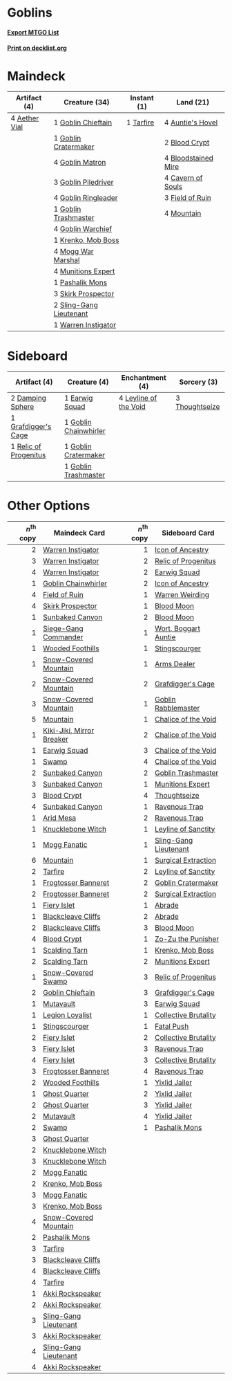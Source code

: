 # Goblins

#### [Export MTGO List](../collection/Goblins/Goblins.txt)
#### [Print on decklist.org](http://decklist.org/?deckmain=4%09Aether%20Vial%0A4%09Auntie's%20Hovel%0A2%09Blood%20Crypt%0A4%09Bloodstained%20Mire%0A4%09Cavern%20of%20Souls%0A3%09Field%20of%20Ruin%0A1%09Goblin%20Chieftain%0A1%09Goblin%20Cratermaker%0A4%09Goblin%20Matron%0A3%09Goblin%20Piledriver%0A4%09Goblin%20Ringleader%0A1%09Goblin%20Trashmaster%0A4%09Goblin%20Warchief%0A1%09Krenko,%20Mob%20Boss%0A4%09Mogg%20War%20Marshal%0A4%09Mountain%0A4%09Munitions%20Expert%0A1%09Pashalik%20Mons%0A3%09Skirk%20Prospector%0A2%09Sling-Gang%20Lieutenant%0A1%09Tarfire%0A1%09Warren%20Instigator&deckside=2%09Damping%20Sphere%0A1%09Earwig%20Squad%0A1%09Goblin%20Chainwhirler%0A1%09Goblin%20Cratermaker%0A1%09Goblin%20Trashmaster%0A1%09Grafdigger's%20Cage%0A4%09Leyline%20of%20the%20Void%0A1%09Relic%20of%20Progenitus%0A3%09Thoughtseize)
# Maindeck

|                                     Artifact (4)                                      |                                          Creature (34)                                           |                                    Instant (1)                                     |                                          Land (21)                                           |
|---------------------------------------------------------------------------------------|--------------------------------------------------------------------------------------------------|------------------------------------------------------------------------------------|----------------------------------------------------------------------------------------------|
|4 [Aether Vial](http://gatherer.wizards.com/Pages/Card/Details.aspx?multiverseid=48146)|1 [Goblin Chieftain](http://gatherer.wizards.com/Pages/Card/Details.aspx?multiverseid=438481)     |1 [Tarfire](http://gatherer.wizards.com/Pages/Card/Details.aspx?multiverseid=157921)|4 [Auntie's Hovel](http://gatherer.wizards.com/Pages/Card/Details.aspx?multiverseid=153457)   |
|                                                                                       |1 [Goblin Cratermaker](http://gatherer.wizards.com/Pages/Card/Details.aspx?multiverseid=452853)   |                                                                                    |2 [Blood Crypt](http://gatherer.wizards.com/Pages/Card/Details.aspx?multiverseid=97102)       |
|                                                                                       |4 [Goblin Matron](http://gatherer.wizards.com/Pages/Card/Details.aspx?multiverseid=15810)         |                                                                                    |4 [Bloodstained Mire](http://gatherer.wizards.com/Pages/Card/Details.aspx?multiverseid=405094)|
|                                                                                       |3 [Goblin Piledriver](http://gatherer.wizards.com/Pages/Card/Details.aspx?multiverseid=40193)     |                                                                                    |4 [Cavern of Souls](http://gatherer.wizards.com/Pages/Card/Details.aspx?multiverseid=278058)  |
|                                                                                       |4 [Goblin Ringleader](http://gatherer.wizards.com/Pages/Card/Details.aspx?multiverseid=27664)     |                                                                                    |3 [Field of Ruin](http://gatherer.wizards.com/Pages/Card/Details.aspx?multiverseid=435415)    |
|                                                                                       |1 [Goblin Trashmaster](http://gatherer.wizards.com/Pages/Card/Details.aspx?multiverseid=447280)   |                                                                                    |4 [Mountain](http://gatherer.wizards.com/Pages/Card/Details.aspx?multiverseid=439859)         |
|                                                                                       |4 [Goblin Warchief](http://gatherer.wizards.com/Pages/Card/Details.aspx?multiverseid=157934)      |                                                                                    |                                                                                              |
|                                                                                       |1 [Krenko, Mob Boss](http://gatherer.wizards.com/Pages/Card/Details.aspx?multiverseid=386339)     |                                                                                    |                                                                                              |
|                                                                                       |4 [Mogg War Marshal](http://gatherer.wizards.com/Pages/Card/Details.aspx?multiverseid=157924)     |                                                                                    |                                                                                              |
|                                                                                       |4 [Munitions Expert](http://gatherer.wizards.com/Pages/Card/Details.aspx?multiverseid=464158)     |                                                                                    |                                                                                              |
|                                                                                       |1 [Pashalik Mons](http://gatherer.wizards.com/Pages/Card/Details.aspx?multiverseid=464087)        |                                                                                    |                                                                                              |
|                                                                                       |3 [Skirk Prospector](http://gatherer.wizards.com/Pages/Card/Details.aspx?multiverseid=159051)     |                                                                                    |                                                                                              |
|                                                                                       |2 [Sling-Gang Lieutenant](http://gatherer.wizards.com/Pages/Card/Details.aspx?multiverseid=464057)|                                                                                    |                                                                                              |
|                                                                                       |1 [Warren Instigator](http://gatherer.wizards.com/Pages/Card/Details.aspx?multiverseid=438472)    |                                                                                    |                                                                                              |


# Sideboard

|                                          Artifact (4)                                          |                                          Creature (4)                                          |                                        Enchantment (4)                                         |                                       Sorcery (3)                                       |
|------------------------------------------------------------------------------------------------|------------------------------------------------------------------------------------------------|------------------------------------------------------------------------------------------------|-----------------------------------------------------------------------------------------|
|2 [Damping Sphere](http://gatherer.wizards.com/Pages/Card/Details.aspx?multiverseid=443101)     |1 [Earwig Squad](http://gatherer.wizards.com/Pages/Card/Details.aspx?multiverseid=370530)       |4 [Leyline of the Void](http://gatherer.wizards.com/Pages/Card/Details.aspx?multiverseid=107682)|3 [Thoughtseize](http://gatherer.wizards.com/Pages/Card/Details.aspx?multiverseid=438676)|
|1 [Grafdigger's Cage](http://gatherer.wizards.com/Pages/Card/Details.aspx?multiverseid=278452)  |1 [Goblin Chainwhirler](http://gatherer.wizards.com/Pages/Card/Details.aspx?multiverseid=443017)|                                                                                                |                                                                                         |
|1 [Relic of Progenitus](http://gatherer.wizards.com/Pages/Card/Details.aspx?multiverseid=174824)|1 [Goblin Cratermaker](http://gatherer.wizards.com/Pages/Card/Details.aspx?multiverseid=452853) |                                                                                                |                                                                                         |
|                                                                                                |1 [Goblin Trashmaster](http://gatherer.wizards.com/Pages/Card/Details.aspx?multiverseid=447280) |                                                                                                |                                                                                         |


# Other Options

|*n*<sup>th</sup> copy|                                           Maindeck Card                                           |*n*<sup>th</sup> copy|                                         Sideboard Card                                         |
|--------------------:|---------------------------------------------------------------------------------------------------|--------------------:|------------------------------------------------------------------------------------------------|
|                    2|[Warren Instigator](http://gatherer.wizards.com/Pages/Card/Details.aspx?multiverseid=438472)       |                    1|[Icon of Ancestry](http://gatherer.wizards.com/Pages/Card/Details.aspx?multiverseid=466983)     |
|                    3|[Warren Instigator](http://gatherer.wizards.com/Pages/Card/Details.aspx?multiverseid=438472)       |                    2|[Relic of Progenitus](http://gatherer.wizards.com/Pages/Card/Details.aspx?multiverseid=174824)  |
|                    4|[Warren Instigator](http://gatherer.wizards.com/Pages/Card/Details.aspx?multiverseid=438472)       |                    2|[Earwig Squad](http://gatherer.wizards.com/Pages/Card/Details.aspx?multiverseid=370530)         |
|                    1|[Goblin Chainwhirler](http://gatherer.wizards.com/Pages/Card/Details.aspx?multiverseid=443017)     |                    2|[Icon of Ancestry](http://gatherer.wizards.com/Pages/Card/Details.aspx?multiverseid=466983)     |
|                    4|[Field of Ruin](http://gatherer.wizards.com/Pages/Card/Details.aspx?multiverseid=435415)           |                    1|[Warren Weirding](http://gatherer.wizards.com/Pages/Card/Details.aspx?multiverseid=370488)      |
|                    4|[Skirk Prospector](http://gatherer.wizards.com/Pages/Card/Details.aspx?multiverseid=159051)        |                    1|[Blood Moon](http://gatherer.wizards.com/Pages/Card/Details.aspx?multiverseid=45386)            |
|                    1|[Sunbaked Canyon](http://gatherer.wizards.com/Pages/Card/Details.aspx?multiverseid=464196)         |                    2|[Blood Moon](http://gatherer.wizards.com/Pages/Card/Details.aspx?multiverseid=45386)            |
|                    1|[Siege-Gang Commander](http://gatherer.wizards.com/Pages/Card/Details.aspx?multiverseid=130539)    |                    1|[Wort, Boggart Auntie](http://gatherer.wizards.com/Pages/Card/Details.aspx?multiverseid=140226) |
|                    1|[Wooded Foothills](http://gatherer.wizards.com/Pages/Card/Details.aspx?multiverseid=405116)        |                    1|[Stingscourger](http://gatherer.wizards.com/Pages/Card/Details.aspx?multiverseid=413691)        |
|                    1|[Snow-Covered Mountain](http://gatherer.wizards.com/Pages/Card/Details.aspx?multiverseid=121233)   |                    1|[Arms Dealer](http://gatherer.wizards.com/Pages/Card/Details.aspx?multiverseid=265719)          |
|                    2|[Snow-Covered Mountain](http://gatherer.wizards.com/Pages/Card/Details.aspx?multiverseid=121233)   |                    2|[Grafdigger's Cage](http://gatherer.wizards.com/Pages/Card/Details.aspx?multiverseid=278452)    |
|                    3|[Snow-Covered Mountain](http://gatherer.wizards.com/Pages/Card/Details.aspx?multiverseid=121233)   |                    1|[Goblin Rabblemaster](http://gatherer.wizards.com/Pages/Card/Details.aspx?multiverseid=438486)  |
|                    5|[Mountain](http://gatherer.wizards.com/Pages/Card/Details.aspx?multiverseid=439859)                |                    1|[Chalice of the Void](http://gatherer.wizards.com/Pages/Card/Details.aspx?multiverseid=442211)  |
|                    1|[Kiki-Jiki, Mirror Breaker](http://gatherer.wizards.com/Pages/Card/Details.aspx?multiverseid=50321)|                    2|[Chalice of the Void](http://gatherer.wizards.com/Pages/Card/Details.aspx?multiverseid=442211)  |
|                    1|[Earwig Squad](http://gatherer.wizards.com/Pages/Card/Details.aspx?multiverseid=370530)            |                    3|[Chalice of the Void](http://gatherer.wizards.com/Pages/Card/Details.aspx?multiverseid=442211)  |
|                    1|[Swamp](http://gatherer.wizards.com/Pages/Card/Details.aspx?multiverseid=439858)                   |                    4|[Chalice of the Void](http://gatherer.wizards.com/Pages/Card/Details.aspx?multiverseid=442211)  |
|                    2|[Sunbaked Canyon](http://gatherer.wizards.com/Pages/Card/Details.aspx?multiverseid=464196)         |                    2|[Goblin Trashmaster](http://gatherer.wizards.com/Pages/Card/Details.aspx?multiverseid=447280)   |
|                    3|[Sunbaked Canyon](http://gatherer.wizards.com/Pages/Card/Details.aspx?multiverseid=464196)         |                    1|[Munitions Expert](http://gatherer.wizards.com/Pages/Card/Details.aspx?multiverseid=464158)     |
|                    3|[Blood Crypt](http://gatherer.wizards.com/Pages/Card/Details.aspx?multiverseid=97102)              |                    4|[Thoughtseize](http://gatherer.wizards.com/Pages/Card/Details.aspx?multiverseid=438676)         |
|                    4|[Sunbaked Canyon](http://gatherer.wizards.com/Pages/Card/Details.aspx?multiverseid=464196)         |                    1|[Ravenous Trap](http://gatherer.wizards.com/Pages/Card/Details.aspx?multiverseid=197537)        |
|                    1|[Arid Mesa](http://gatherer.wizards.com/Pages/Card/Details.aspx?multiverseid=405092)               |                    2|[Ravenous Trap](http://gatherer.wizards.com/Pages/Card/Details.aspx?multiverseid=197537)        |
|                    1|[Knucklebone Witch](http://gatherer.wizards.com/Pages/Card/Details.aspx?multiverseid=143609)       |                    1|[Leyline of Sanctity](http://gatherer.wizards.com/Pages/Card/Details.aspx?multiverseid=204993)  |
|                    1|[Mogg Fanatic](http://gatherer.wizards.com/Pages/Card/Details.aspx?multiverseid=134748)            |                    1|[Sling-Gang Lieutenant](http://gatherer.wizards.com/Pages/Card/Details.aspx?multiverseid=464057)|
|                    6|[Mountain](http://gatherer.wizards.com/Pages/Card/Details.aspx?multiverseid=439859)                |                    1|[Surgical Extraction](http://gatherer.wizards.com/Pages/Card/Details.aspx?multiverseid=397706)  |
|                    2|[Tarfire](http://gatherer.wizards.com/Pages/Card/Details.aspx?multiverseid=157921)                 |                    2|[Leyline of Sanctity](http://gatherer.wizards.com/Pages/Card/Details.aspx?multiverseid=204993)  |
|                    1|[Frogtosser Banneret](http://gatherer.wizards.com/Pages/Card/Details.aspx?multiverseid=152587)     |                    2|[Goblin Cratermaker](http://gatherer.wizards.com/Pages/Card/Details.aspx?multiverseid=452853)   |
|                    2|[Frogtosser Banneret](http://gatherer.wizards.com/Pages/Card/Details.aspx?multiverseid=152587)     |                    2|[Surgical Extraction](http://gatherer.wizards.com/Pages/Card/Details.aspx?multiverseid=397706)  |
|                    1|[Fiery Islet](http://gatherer.wizards.com/Pages/Card/Details.aspx?multiverseid=464187)             |                    1|[Abrade](http://gatherer.wizards.com/Pages/Card/Details.aspx?multiverseid=430772)               |
|                    1|[Blackcleave Cliffs](http://gatherer.wizards.com/Pages/Card/Details.aspx?multiverseid=209401)      |                    2|[Abrade](http://gatherer.wizards.com/Pages/Card/Details.aspx?multiverseid=430772)               |
|                    2|[Blackcleave Cliffs](http://gatherer.wizards.com/Pages/Card/Details.aspx?multiverseid=209401)      |                    3|[Blood Moon](http://gatherer.wizards.com/Pages/Card/Details.aspx?multiverseid=45386)            |
|                    4|[Blood Crypt](http://gatherer.wizards.com/Pages/Card/Details.aspx?multiverseid=97102)              |                    1|[Zo-Zu the Punisher](http://gatherer.wizards.com/Pages/Card/Details.aspx?multiverseid=80274)    |
|                    1|[Scalding Tarn](http://gatherer.wizards.com/Pages/Card/Details.aspx?multiverseid=405107)           |                    1|[Krenko, Mob Boss](http://gatherer.wizards.com/Pages/Card/Details.aspx?multiverseid=386339)     |
|                    2|[Scalding Tarn](http://gatherer.wizards.com/Pages/Card/Details.aspx?multiverseid=405107)           |                    2|[Munitions Expert](http://gatherer.wizards.com/Pages/Card/Details.aspx?multiverseid=464158)     |
|                    1|[Snow-Covered Swamp](http://gatherer.wizards.com/Pages/Card/Details.aspx?multiverseid=121256)      |                    3|[Relic of Progenitus](http://gatherer.wizards.com/Pages/Card/Details.aspx?multiverseid=174824)  |
|                    2|[Goblin Chieftain](http://gatherer.wizards.com/Pages/Card/Details.aspx?multiverseid=438481)        |                    3|[Grafdigger's Cage](http://gatherer.wizards.com/Pages/Card/Details.aspx?multiverseid=278452)    |
|                    1|[Mutavault](http://gatherer.wizards.com/Pages/Card/Details.aspx?multiverseid=370733)               |                    3|[Earwig Squad](http://gatherer.wizards.com/Pages/Card/Details.aspx?multiverseid=370530)         |
|                    1|[Legion Loyalist](http://gatherer.wizards.com/Pages/Card/Details.aspx?multiverseid=455759)         |                    1|[Collective Brutality](http://gatherer.wizards.com/Pages/Card/Details.aspx?multiverseid=414380) |
|                    1|[Stingscourger](http://gatherer.wizards.com/Pages/Card/Details.aspx?multiverseid=413691)           |                    1|[Fatal Push](http://gatherer.wizards.com/Pages/Card/Details.aspx?multiverseid=423724)           |
|                    2|[Fiery Islet](http://gatherer.wizards.com/Pages/Card/Details.aspx?multiverseid=464187)             |                    2|[Collective Brutality](http://gatherer.wizards.com/Pages/Card/Details.aspx?multiverseid=414380) |
|                    3|[Fiery Islet](http://gatherer.wizards.com/Pages/Card/Details.aspx?multiverseid=464187)             |                    3|[Ravenous Trap](http://gatherer.wizards.com/Pages/Card/Details.aspx?multiverseid=197537)        |
|                    4|[Fiery Islet](http://gatherer.wizards.com/Pages/Card/Details.aspx?multiverseid=464187)             |                    3|[Collective Brutality](http://gatherer.wizards.com/Pages/Card/Details.aspx?multiverseid=414380) |
|                    3|[Frogtosser Banneret](http://gatherer.wizards.com/Pages/Card/Details.aspx?multiverseid=152587)     |                    4|[Ravenous Trap](http://gatherer.wizards.com/Pages/Card/Details.aspx?multiverseid=197537)        |
|                    2|[Wooded Foothills](http://gatherer.wizards.com/Pages/Card/Details.aspx?multiverseid=405116)        |                    1|[Yixlid Jailer](http://gatherer.wizards.com/Pages/Card/Details.aspx?multiverseid=130702)        |
|                    1|[Ghost Quarter](http://gatherer.wizards.com/Pages/Card/Details.aspx?multiverseid=389534)           |                    2|[Yixlid Jailer](http://gatherer.wizards.com/Pages/Card/Details.aspx?multiverseid=130702)        |
|                    2|[Ghost Quarter](http://gatherer.wizards.com/Pages/Card/Details.aspx?multiverseid=389534)           |                    3|[Yixlid Jailer](http://gatherer.wizards.com/Pages/Card/Details.aspx?multiverseid=130702)        |
|                    2|[Mutavault](http://gatherer.wizards.com/Pages/Card/Details.aspx?multiverseid=370733)               |                    4|[Yixlid Jailer](http://gatherer.wizards.com/Pages/Card/Details.aspx?multiverseid=130702)        |
|                    2|[Swamp](http://gatherer.wizards.com/Pages/Card/Details.aspx?multiverseid=439858)                   |                    1|[Pashalik Mons](http://gatherer.wizards.com/Pages/Card/Details.aspx?multiverseid=464087)        |
|                    3|[Ghost Quarter](http://gatherer.wizards.com/Pages/Card/Details.aspx?multiverseid=389534)           |                     |                                                                                                |
|                    2|[Knucklebone Witch](http://gatherer.wizards.com/Pages/Card/Details.aspx?multiverseid=143609)       |                     |                                                                                                |
|                    3|[Knucklebone Witch](http://gatherer.wizards.com/Pages/Card/Details.aspx?multiverseid=143609)       |                     |                                                                                                |
|                    2|[Mogg Fanatic](http://gatherer.wizards.com/Pages/Card/Details.aspx?multiverseid=134748)            |                     |                                                                                                |
|                    2|[Krenko, Mob Boss](http://gatherer.wizards.com/Pages/Card/Details.aspx?multiverseid=386339)        |                     |                                                                                                |
|                    3|[Mogg Fanatic](http://gatherer.wizards.com/Pages/Card/Details.aspx?multiverseid=134748)            |                     |                                                                                                |
|                    3|[Krenko, Mob Boss](http://gatherer.wizards.com/Pages/Card/Details.aspx?multiverseid=386339)        |                     |                                                                                                |
|                    4|[Snow-Covered Mountain](http://gatherer.wizards.com/Pages/Card/Details.aspx?multiverseid=121233)   |                     |                                                                                                |
|                    2|[Pashalik Mons](http://gatherer.wizards.com/Pages/Card/Details.aspx?multiverseid=464087)           |                     |                                                                                                |
|                    3|[Tarfire](http://gatherer.wizards.com/Pages/Card/Details.aspx?multiverseid=157921)                 |                     |                                                                                                |
|                    3|[Blackcleave Cliffs](http://gatherer.wizards.com/Pages/Card/Details.aspx?multiverseid=209401)      |                     |                                                                                                |
|                    4|[Blackcleave Cliffs](http://gatherer.wizards.com/Pages/Card/Details.aspx?multiverseid=209401)      |                     |                                                                                                |
|                    4|[Tarfire](http://gatherer.wizards.com/Pages/Card/Details.aspx?multiverseid=157921)                 |                     |                                                                                                |
|                    1|[Akki Rockspeaker](http://gatherer.wizards.com/Pages/Card/Details.aspx?multiverseid=77919)         |                     |                                                                                                |
|                    2|[Akki Rockspeaker](http://gatherer.wizards.com/Pages/Card/Details.aspx?multiverseid=77919)         |                     |                                                                                                |
|                    3|[Sling-Gang Lieutenant](http://gatherer.wizards.com/Pages/Card/Details.aspx?multiverseid=464057)   |                     |                                                                                                |
|                    3|[Akki Rockspeaker](http://gatherer.wizards.com/Pages/Card/Details.aspx?multiverseid=77919)         |                     |                                                                                                |
|                    4|[Sling-Gang Lieutenant](http://gatherer.wizards.com/Pages/Card/Details.aspx?multiverseid=464057)   |                     |                                                                                                |
|                    4|[Akki Rockspeaker](http://gatherer.wizards.com/Pages/Card/Details.aspx?multiverseid=77919)         |                     |                                                                                                |

